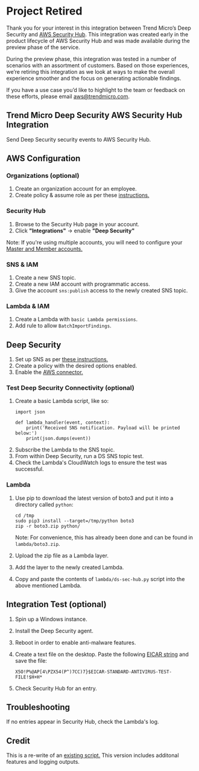 # Project Retired

Thank you for your interest in this integration between Trend Micro’s Deep Security and [AWS Security Hub](https://aws.amazon.com/security-hub/). This integration was created early in the product lifecycle of AWS Security Hub and was made available during the preview phase of the service.

During the preview phase, this integration was tested in a number of scenarios with an assortment of customers. Based on those experiences, we’re retiring this integration as we look at ways to make the overall experience smoother and the focus on generating actionable findings.

If you have a use case you’d like to highlight to the team or feedback on these efforts, please email aws@trendmicro.com.

## Trend Micro Deep Security AWS Security Hub Integration

Send Deep Security security events to AWS Security Hub.

## AWS Configuration
### Organizations (optional)

1. Create an organization account for an employee.
2. Create policy & assume role as per these [instructions.](https://docs.aws.amazon.com/organizations/latest/userguide/orgs_manage_accounts_access.html#orgs_manage_accounts_access-cross-account-role)

### Security Hub

1. Browse to the Security Hub page in your account.
4. Click **"Integrations"** -> enable **"Deep Security"**

Note: If you're using multiple accounts, you will need to configure your [Master and Member accounts.](https://docs.aws.amazon.com/securityhub/latest/userguide/securityhub-accounts.html)

### SNS & IAM

1. Create a new SNS topic.
2. Create a new IAM account with programmatic access.
3. Give the account `sns:publish` access to the newly created SNS topic.

### Lambda & IAM

1. Create a Lambda with `basic Lambda permissions`.
2. Add rule to allow `BatchImportFindings`.

## Deep Security

1. Set up SNS as per [these instructions.](https://www.trendmicro.com/aws/sending-security-event-data-amazon-sns/)
2. Create a policy with the desired options enabled.
3. Enable the [AWS connector.](https://help.deepsecurity.trendmicro.com/Add-Computers/add-aws.html)

### Test Deep Security Connectivity (optional)

1. Create a basic Lambda script, like so:
    ```
    import json

    def lambda_handler(event, context):
        print('Received SNS notification. Payload will be printed below:')
        print(json.dumps(event))
    ```
2. Subscribe the Lambda to the SNS topic.
3. From within Deep Security, run a DS SNS topic test.
4. Check the Lambda's CloudWatch logs to ensure the test was successful.

### Lambda

1. Use pip to download the latest version of boto3 and put it into a directory called `python`:

    ```
    cd /tmp
    sudo pip3 install --target=/tmp/python boto3
    zip -r boto3.zip python/
    ```
	
	Note: For convenience, this has already been done and can be found in `lambda/boto3.zip`. 

2. Upload the zip file as a Lambda layer.
3. Add the layer to the newly created Lambda.
4. Copy and paste the contents of `lambda/ds-sec-hub.py` script into the above mentioned Lambda.

## Integration Test (optional)

1. Spin up a Windows instance.
2. Install the Deep Security agent.
3. Reboot in order to enable anti-malware features.
4. Create a text file on the desktop. Paste the following [EICAR string](https://www.eicar.org/?page_id=3950) and save the file:

	```
	X5O!P%@AP[4\PZX54(P^)7CC)7}$EICAR-STANDARD-ANTIVIRUS-TEST-FILE!$H+H*
	``` 

5. Check Security Hub for an entry.

## Troubleshooting

If no entries appear in Security Hub, check the Lambda's log.

## Credit

This is a re-write of an [existing script.](https://github.com/deep-security/aws-security-hub) This version includes additonal features and logging outputs.
